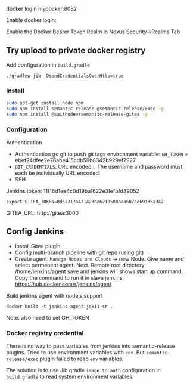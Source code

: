 

docker login mydocker:8082

Enable docker login:

Enable the Docker Bearer Token Realm in Nexus Security->Realms Tab


## Try upload to private docker registry

Add configuration in `build.gradle`

```
./gradlew jib -DsendCredentialsOverHttp=true
```

### install

```sh
sudo apt-get install node npm
sudo npm install semantic-release @semantic-release/exec -g
sudo npm install @saithodev/semantic-release-gitea -g
```

### Configuration

Authentication 

- Authentication go git to push git tags
   environment variable: `GH_TOKEN` =  ebef24dfee2e76abe415cdb59b8342b929ef7927    
- `GIT_CREDENTIALS`: URL encoded <username>:<password>, The username and password must each be individually URL encoded.
- SSH

Jenkins token: 11f16d1ee4c0d19ba1622e3fefbfd39052

```shell script
export GITEA_TOKEN=0d52217a471423ba6210588baa607ae69135a342
```

GITEA_URL: http://gitea:3000

## Config Jenkins

- Install Gitea plugin
- Config multi-branch pipeline with git repo (using git)
- Create agent:
    `Manage Nodes and Clouds` -> new Node. Give name and select permanent agent. Next. 
    Remote root directory: /home/jenkins/agent
    save and jenkins will shows start up command. Copy the command to run it in slave jenkins
    https://hub.docker.com/r/jenkins/agent

Build jenkins agent with nodejs support
```shell script
docker build -t jenkins-agent:jdk11-sr .
```

Note: also need to set GH_TOKEN

### Docker registry credential

There is no way to pass variables from jenkins into semantic-release plugins. Tried to use environment variables
with `env`. But `semantic-release/exec` plugin failed to read `env` variables.

The solution is to use Jib gradle `image.to.auth` configuration in `build.gradle` to read system environment variables.

